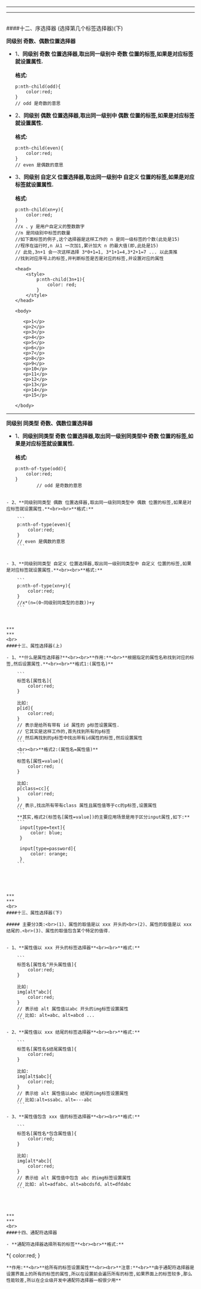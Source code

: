 


***
***
<br>
####十二、序选择器 (选择第几个标签选择器)(下)

**同级别 奇数、偶数位置选择器**

- 1、**同级别 奇数 位置选择器,取出同一级别中 奇数 位置的标签,如果是对应标签就设置属性.**<br><br>**格式:**

    ```
    p:nth-child(odd){
        color:red;
    }
    // odd 是奇数的意思
    ```
    
- 2、**同级别 偶数 位置选择器,取出同一级别中 偶数 位置的标签,如果是对应标签就设置属性.**<br><br>**格式:**

    ```
    p:nth-child(even){
        color:red;
    }
    // even 是偶数的意思
    ```
    
- 3、**同级别 自定义 位置选择器,取出同一级别中 自定义 位置的标签,如果是对应标签就设置属性.**<br><br>**格式:**

    ```
    p:nth-child(xn+y){
        color:red;
    }
    //x 、y 是用户自定义的整数数字
    //n 是同级别中标签的数量
    //如下面标签的例子,这个选择器是这样工作的 n 是同一级标签的个数(此处是15)
    //程序在运行时,n 从1 一次加1,累计加大 n 的最大值(即,此处是15)
    // 此处,3n+1 会一次这样选择 3*0+1=1, 3*1+1=4,3*2+1=7 ... 以此类推
    //找到对应序号上的标签,并判断标签是否是对应的标签,并设置对应的属性
    
    <head> 
        <style> 
            p:nth-child(3n+1){
                color: red;
            } 
        </style> 
    </head>

    <body>

       <p>1</p>
       <p>2</p>
       <p>3</p>
       <p>4</p>
       <p>5</p>
       <p>6</p>
       <p>7</p>
       <p>8</p>
       <p>9</p>
       <p>10</p>
       <p>11</p>
       <p>12</p>
       <p>13</p>
       <p>14</p>
       <p>15</p>

    </body>

    ```
    

    
***
**同级别 同类型 奇数、偶数位置选择器**

- 1、**同级别同类型 奇数 位置选择器,取出同一级别同类型中 奇数 位置的标签,如果是对应标签就设置属性.**<br><br>**格式:**

    ```
    p:nth-of-type(odd){
        color:red;
    }
            // odd 是奇数的意思
```

- 2、**同级别同类型 偶数 位置选择器,取出同一级别同类型中 偶数 位置的标签,如果是对应标签就设置属性.**<br><br>**格式:**

    ```
    p:nth-of-type(even){
        color:red;
    }
    // even 是偶数的意思
    ```


- 3、**同级别同类型 自定义 位置选择器,取出同一级别同类型中 自定义 位置的标签,如果是对应标签就设置属性.**<br><br>**格式:**

    ```
    p:nth-of-type(xn+y){
        color:red;
    }
    //x*(n=(0~同级别同类型的总数))+y
    ```



***
***
<br>
####十三、属性选择器(上)

- 1、**什么是属性选择器?**<br><br>**作用:**<br>**根据指定的属性名称找到对应的标签,然后设置属性.**<br><br>**格式1:(属性名)**

    ```
    标签名[属性名]{
        color:red;
    }
    
    比如:
    p[id]{
        color:red;
    }
    // 表示是给所有带有 id 属性的 p标签设置属性.
    // 它其实是这样工作的,首先找到所有的p标签
    // 然后再找到的p标签中找出带有id属性的标签,然后设置属性
    ```
    <br><br>**格式2:(属性名=属性值)**
    ```
    标签名[属性=value]{
        color:red;
    }
    
    比如:
    p[class=cc]{
        color:red;
    }
    // 表示,找出所有带有class 属性且属性值等于cc的p标签,设置属性
    ```
    **其实,格式2(标签名[属性=value])的主要应用场景是用于区分input属性,如下:**
    ```
     input[type=text]{
         color: blue;
     }

     input[type=password]{
         color: orange;
     }
    ```
    




***
***
<br>
####十三、属性选择器(下)

##### 主要分3类:<br>(1)、属性的取值是以 xxx 开头的<br>(2)、属性的取值是以 xxx 结尾的.<br>(3)、属性的取值包含某个特定的值得.


- 1、**属性值以 xxx 开头的标签选择器**<br><br>**格式:**

    ```
    标签名[属性名^开头属性值]{
        color:red;
    }
    
    比如:
    img[alt^abc]{
        color:red;
    }
    // 表示给 alt 属性值以abc 开头的img标签设置属性
    // 比如: alt=abc、alt=abcd ...
    ```
    
- 2、**属性值以 xxx 结尾的标签选择器**<br><br>**格式:**

    ```
    标签名[属性名$结尾属性值]{
        color:red;
    }
    
    比如:
    img[alt$abc]{
        color:red;
    }
    // 表示给 alt 属性值以abc 结尾的img标签设置属性
    // 比如:alt=ssabc、alt=---abc
    ```
    
- 3、**属性值包含 xxx 值的标签选择器**<br><br>**格式:**

    ```
    标签名[属性名*包含属性值]{
        color:red;
    }
    
    比如:
    img[alt*abc]{
        color:red;
    }
    // 表示给 alt 属性值中包含 abc 的img标签设置属性
    // 比如: alt=adfabc、alt=abcdsfd、alt=dfdabc
    ```




***
***
<br>
####十四、通配符选择器

- **通配符选择器选择所有的标签**<br><br>**格式:**
```
*{
    color:red;
}
```
**作用:**<br>**给所有的标签设置属性**<br><br>**注意:**<br>**由于通配符选择器是设置界面上的所有的标签的属性,所以在设置前会遍历所有的标签,如果界面上的标签较多,那么性能较差,所以在企业级开发中通配符选择器一般很少用**


    


